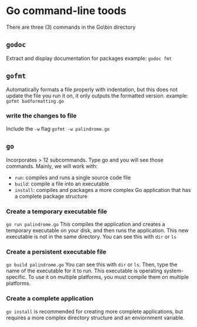 # Go command-line toods
There are three (3) commands in the Go\bin directory

## `godoc`
Extract and display documentation for packages
example: `godoc fmt`

## `gofmt`
Automatically formats a file properly with indentation, but this does not update the file you run it on, it only outputs the formatted version.
example: `gofmt badformatting.go`

### write the changes to file
Include the `-w` flag
`gofmt -w palindrome.go`

## `go`
Incorporates > 12 subcommands. Type go and you will see those commands. Mainly, we will work with:
- `run`: compiles and runs a single source code file
- `build`: compile a file into an executable
- `install`: compiles and packages a more complex Go application that has a complete package structure

### Create a temporary executable file
`go run palindrome.go`
This compiles the application and creates a temporary executable on your disk, and then runs the application. This new executable is not in the same directory. You can see this with `dir` or `ls`

### Create a persistent executable file
`go build palindrome.go`
You can see this with `dir` or `ls`. Then, type the name of the executable for it to run. This executable is operating system-specific. To use it on multiple platforms, you must compile them on multiple platforms.

### Create a complete application
`go install` is recommended for creating more complete applications, but requires a more complex directory structure and an enviornment variable.